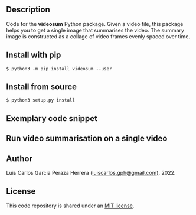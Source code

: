 Description
-----------
Code for the **videosum** Python package. Given a video file, this package helps you to get a single image that summarises the video. The summary image is constructed as a collage of video frames evenly spaced over time.

Install with pip
----------------
```
$ python3 -m pip install videosum --user
```


Install from source
-------------------
```
$ python3 setup.py install
```

Exemplary code snippet
----------------------



Run video summarisation on a single video
-----------------------------------------



Author
------
Luis Carlos Garcia Peraza Herrera (luiscarlos.gph@gmail.com), 2022.


License
-------

This code repository is shared under an [MIT license]().

